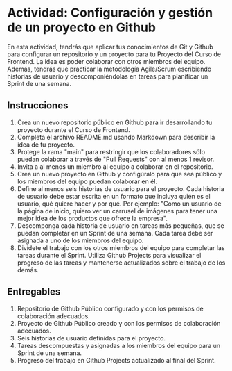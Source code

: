 # Actividad: Configuración y gestión de un proyecto en Github
En esta actividad, tendrás que aplicar tus conocimientos de Git y Github para configurar un repositorio y un proyecto para tu Proyecto del Curso de Frontend. La idea es poder colaborar con otros miembros del equipo. Además, tendrás que practicar la metodología Agile/Scrum escribiendo historias de usuario y descomponiéndolas en tareas para planificar un Sprint de una semana.

## Instrucciones
1. Crea un nuevo repositorio público en Github para ir desarrollando tu proyecto durante el Curso de Frontend. 
1. Completa el archivo README.md usando Markdown para describir la idea de tu proyecto. 
1. Protege la rama "main" para restringir que los colaboradores sólo puedan colaborar a través de "Pull Requests" con al menos 1 revisor.
1. Invita a al menos un miembro al equipo a colaborar en el repositorio.
1. Crea un nuevo proyecto en Github y configúralo para que sea público y los miembros del equipo puedan colaborar en él.
1. Define al menos seis historias de usuario para el proyecto. Cada historia de usuario debe estar escrita en un formato que incluya quién es el usuario, qué quiere hacer y por qué. Por ejemplo: "Como un usuario de la página de inicio, quiero ver un carrusel de imágenes para tener una mejor idea de los productos que ofrece la empresa".
1. Descomponga cada historia de usuario en tareas más pequeñas, que se puedan completar en un Sprint de una semana. Cada tarea debe ser asignada a uno de los miembros del equipo.
1. Divídete el trabajo con los otros miembros del equipo para completar las tareas durante el Sprint. Utiliza Github Projects para visualizar el progreso de las tareas y mantenerse actualizados sobre el trabajo de los demás.

## Entregables
1. Repositorio de Github Público configurado y con los permisos de colaboración adecuados.
1. Proyecto de Github Público creado y con los permisos de colaboración adecuados.
1. Seis historias de usuario definidas para el proyecto.
1. Tareas descompuestas y asignadas a los miembros del equipo para un Sprint de una semana.
1. Progreso del trabajo en Github Projects actualizado al final del Sprint.

